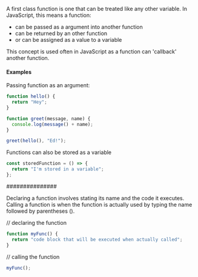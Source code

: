 A first class function is one that can be treated like any other variable.
In JavaScript, this means a function:

- can be passed as a argument into another function
- can be returned by an other function
- or can be assigned as a value to a variable

This concept is used often in JavaScript as a function can 'callback' another function.

#### Examples

Passing function as an argument:

```js
function hello() {
  return "Hey";
}
```

```js
function greet(message, name) {
  console.log(message() + name);
}

greet(hello(), "Ed!");
```

Functions can also be stored as a variable

```js
const storedFunction = () => {
  return "I'm stored in a variable";
};
```

###############

Declaring a function involves stating its name and the code it executes.
Calling a function is when the function is actually used by typing the name followed by parentheses ().

// declaring the function

```js
function myFunc() {
  return "code block that will be executed when actually called";
}
```

// calling the function

```js
myFunc();
```

